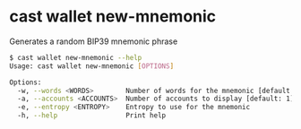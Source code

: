# cast wallet new-mnemonic

Generates a random BIP39 mnemonic phrase

```bash
$ cast wallet new-mnemonic --help
Usage: cast wallet new-mnemonic [OPTIONS]

Options:
  -w, --words <WORDS>        Number of words for the mnemonic [default: 12]
  -a, --accounts <ACCOUNTS>  Number of accounts to display [default: 1]
  -e, --entropy <ENTROPY>    Entropy to use for the mnemonic
  -h, --help                 Print help
```